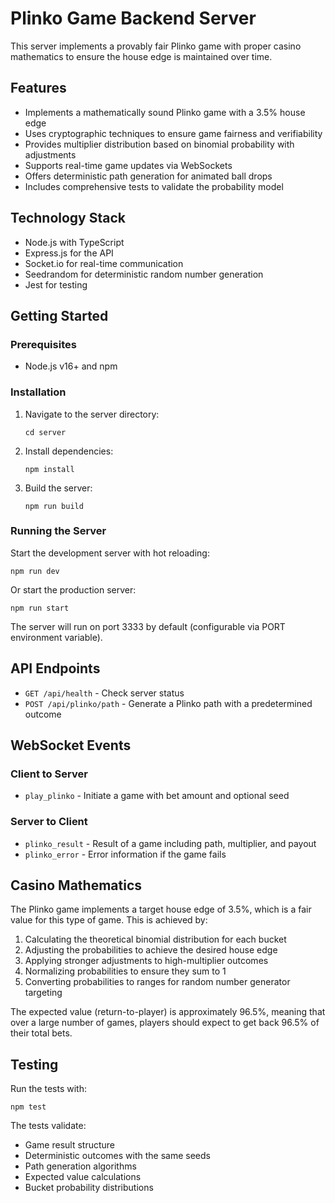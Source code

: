 # Plinko Game Backend Server

This server implements a provably fair Plinko game with proper casino mathematics to ensure the house edge is maintained over time.

## Features

- Implements a mathematically sound Plinko game with a 3.5% house edge
- Uses cryptographic techniques to ensure game fairness and verifiability
- Provides multiplier distribution based on binomial probability with adjustments
- Supports real-time game updates via WebSockets
- Offers deterministic path generation for animated ball drops
- Includes comprehensive tests to validate the probability model

## Technology Stack

- Node.js with TypeScript
- Express.js for the API
- Socket.io for real-time communication
- Seedrandom for deterministic random number generation
- Jest for testing

## Getting Started

### Prerequisites

- Node.js v16+ and npm

### Installation

1. Navigate to the server directory:
   ```
   cd server
   ```

2. Install dependencies:
   ```
   npm install
   ```

3. Build the server:
   ```
   npm run build
   ```

### Running the Server

Start the development server with hot reloading:
```
npm run dev
```

Or start the production server:
```
npm run start
```

The server will run on port 3333 by default (configurable via PORT environment variable).

## API Endpoints

- `GET /api/health` - Check server status
- `POST /api/plinko/path` - Generate a Plinko path with a predetermined outcome

## WebSocket Events

### Client to Server
- `play_plinko` - Initiate a game with bet amount and optional seed

### Server to Client
- `plinko_result` - Result of a game including path, multiplier, and payout
- `plinko_error` - Error information if the game fails

## Casino Mathematics

The Plinko game implements a target house edge of 3.5%, which is a fair value for this type of game. This is achieved by:

1. Calculating the theoretical binomial distribution for each bucket
2. Adjusting the probabilities to achieve the desired house edge
3. Applying stronger adjustments to high-multiplier outcomes
4. Normalizing probabilities to ensure they sum to 1
5. Converting probabilities to ranges for random number generator targeting

The expected value (return-to-player) is approximately 96.5%, meaning that over a large number of games, players should expect to get back 96.5% of their total bets.

## Testing

Run the tests with:
```
npm test
```

The tests validate:
- Game result structure
- Deterministic outcomes with the same seeds
- Path generation algorithms
- Expected value calculations
- Bucket probability distributions 